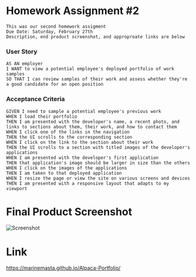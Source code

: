 # Homework Assignment #2

```
This was our second homework assigment
Due Date: Saturday, February 27th
Description, end product screenshot, and approproate links are below
```

### User Story

```
AS AN employer
I WANT to view a potential employee's deployed portfolio of work samples
SO THAT I can review samples of their work and assess whether they're a good candidate for an open position
```

### Acceptance Criteria

```
GIVEN I need to sample a potential employee's previous work
WHEN I load their portfolio
THEN I am presented with the developer's name, a recent photo, and links to sections about them, their work, and how to contact them
WHEN I click one of the links in the navigation
THEN the UI scrolls to the corresponding section
WHEN I click on the link to the section about their work
THEN the UI scrolls to a section with titled images of the developer's applications
WHEN I am presented with the developer's first application
THEN that application's image should be larger in size than the others
WHEN I click on the images of the applications
THEN I am taken to that deployed application
WHEN I resize the page or view the site on various screens and devices
THEN I am presented with a responsive layout that adapts to my viewport
```

# Final Product Screenshot

![](assets/images/screenshot.png "Screenshot")

# Link

https://marinemasta.github.io/Alpaca-Portfolio/